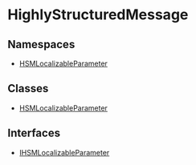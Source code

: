 # HighlyStructuredMessage

## Namespaces

- [HSMLocalizableParameter](namespaces/HSMLocalizableParameter/index.md)

## Classes

- [HSMLocalizableParameter](classes/HSMLocalizableParameter.md)

## Interfaces

- [IHSMLocalizableParameter](interfaces/IHSMLocalizableParameter.md)
